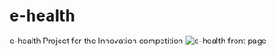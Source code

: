 # e-health

e-health Project for the Innovation competition
![e-health front page](./img/e-health.png "e-health front page")